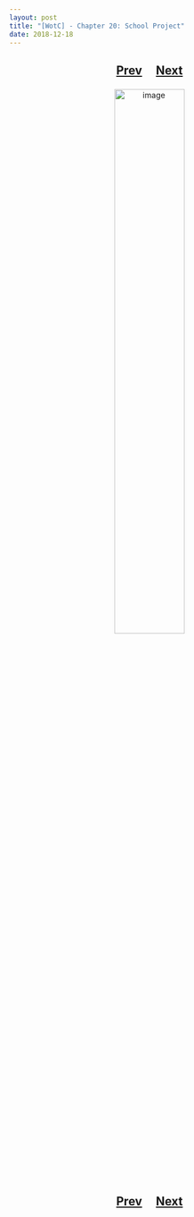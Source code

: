 ```yaml
---
layout: post
title: "[WotC] - Chapter 20: School Project"
date: 2018-12-18
---
```


<h2>
  <p style="text-align:center;">
    <a href="/wingsofthechorus/archive/2018/12/18/chapter19">Prev</a>
    &nbsp;&nbsp;&nbsp;
    <a href="/wingsofthechorus/archive/">Next</a>
  </p>
</h2>

<p style="text-align:center;">
  <img src="/wingsofthechorus/images/comics/c20.png" width="50%" alt="image"/>
</p>

<h2>
  <p style="text-align:center;">
    <a href="/wingsofthechorus/archive/2018/12/18/chapter19">Prev</a>
    &nbsp;&nbsp;&nbsp;
    <a href="/wingsofthechorus/archive/">Next</a>
  </p>
</h2>
